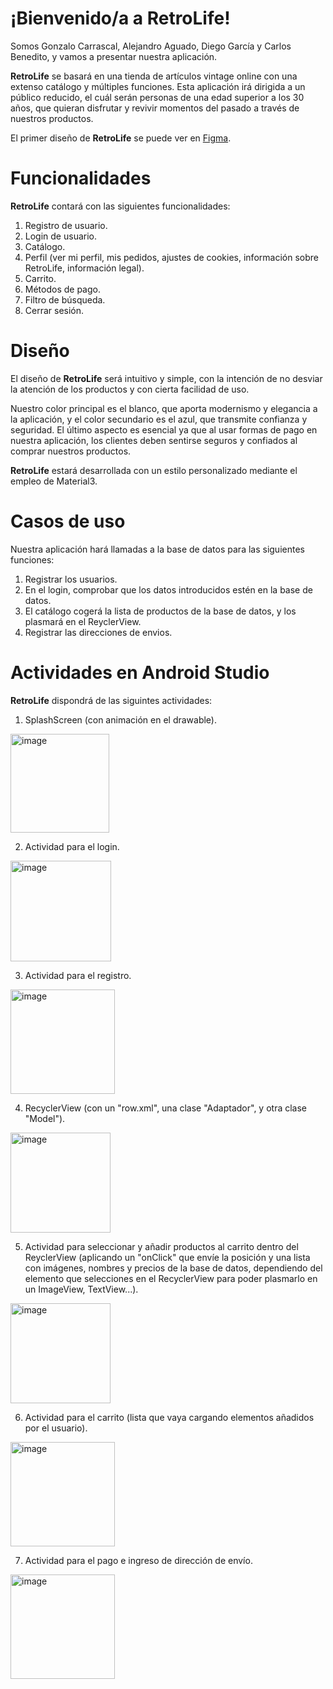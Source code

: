 # ¡Bienvenido/a a RetroLife!
Somos Gonzalo Carrascal, Alejandro Aguado, Diego García y Carlos Benedito, y vamos a presentar nuestra aplicación.

**RetroLife** se basará en una tienda de artículos vintage online con una extenso catálogo y múltiples funciones. 
Esta aplicación irá dirigida a un público reducido, el cuál serán personas de una edad superior a los 30 años, que quieran disfrutar y revivir momentos del pasado a través de nuestros productos.

El primer diseño de **RetroLife** se puede ver en [Figma](https://www.figma.com/file/bpAjXUWg5DidAo2MKjUhxy/RetroLife?type=design&node-id=0-1&mode=design&t=bubrK2oznE3k72Pf-0).

# Funcionalidades
**RetroLife** contará con las siguientes funcionalidades:
1. Registro de usuario.
2. Login de usuario.
3. Catálogo.
4. Perfil (ver mi perfil, mis pedidos, ajustes de cookies, información sobre RetroLife, información legal).
5. Carrito.
6. Métodos de pago.
7. Filtro de búsqueda.
8. Cerrar sesión.
# Diseño
El diseño de **RetroLife** será intuitivo y simple, con la intención de no desviar la atención de los productos y con cierta facilidad de uso.

Nuestro color principal es el blanco, que aporta modernismo y elegancia a la aplicación, y el color secundario es el azul, que transmite confianza y seguridad. El último aspecto es esencial ya que al usar formas de pago en nuestra aplicación, los clientes deben sentirse seguros y confiados al comprar nuestros productos.

**RetroLife** estará desarrollada con un estilo personalizado mediante el empleo de Material3.

# Casos de uso
Nuestra aplicación hará llamadas a la base de datos para las siguientes funciones:

1. Registrar los usuarios.
2. En el login, comprobar que los datos introducidos estén en la base de datos.
3. El catálogo cogerá la lista de productos de la base de datos, y los plasmará en el ReyclerView.
4. Registrar las direcciones de envios.

# Actividades en Android Studio
**RetroLife** dispondrá de las siguintes actividades:

1. SplashScreen (con animación en el drawable).
  <img width="158" alt="image" src="https://github.com/gonzalocmiFP/RetroLife/assets/132547871/fb186458-aac0-4697-9d84-0aa999d40811">


2. Actividad para el login.
  <img width="161" alt="image" src="https://github.com/gonzalocmiFP/RetroLife/assets/132547871/829b4ff1-2b6c-4aa1-abd8-1eadff371ec1">


3. Actividad para el registro.
  <img width="167" alt="image" src="https://github.com/gonzalocmiFP/RetroLife/assets/132547871/ef74310d-e0f7-4fc9-b323-848777a9ac04">


4. RecyclerView (con un "row.xml", una clase "Adaptador", y otra clase "Model").
  <img width="160" alt="image" src="https://github.com/gonzalocmiFP/RetroLife/assets/132547871/195d55f2-9b67-4d40-8453-b3ecb7e0d3b1">


5. Actividad para seleccionar y añadir productos al carrito dentro del ReyclerView (aplicando un "onClick" que envíe la posición y una lista con imágenes, nombres y precios de la base de datos, dependiendo del elemento que selecciones en el RecyclerView para poder plasmarlo en un ImageView, TextView...).
  <img width="160" alt="image" src="https://github.com/gonzalocmiFP/RetroLife/assets/132547871/5ab103ff-aba1-4e4e-8719-a37b53fde6b3">


6. Actividad para el carrito (lista que vaya cargando elementos añadidos por el usuario).
  <img width="167" alt="image" src="https://github.com/gonzalocmiFP/RetroLife/assets/132547871/86e69feb-c2f5-4733-83cd-2330065a9e13">


7. Actividad para el pago e ingreso de dirección de envío.
  <img width="167" alt="image" src="https://github.com/gonzalocmiFP/RetroLife/assets/132547871/e020e2a7-194b-4d84-9aae-a1e51a351795">
